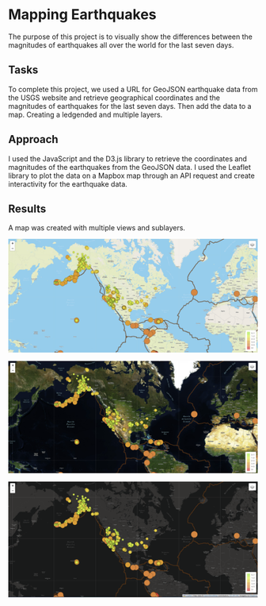 # Mapping Earthquakes
The purpose of this project is to visually show the differences between the magnitudes of earthquakes all over the world for the last seven days.

## Tasks
To complete this project, we used a URL for GeoJSON earthquake data from the USGS website and retrieve geographical coordinates and the magnitudes of earthquakes for the last seven days. Then add the data to a map. Creating a ledgended and multiple layers. 

## Approach
I used the JavaScript and the D3.js library to retrieve the coordinates and magnitudes of the earthquakes from the GeoJSON data. I used the Leaflet library to plot the data on a Mapbox map through an API request and create interactivity for the earthquake data.

## Results 
A map was created with multiple views and sublayers. 

![Map View](Images/streetMap.png)

![Second Layer](Images/darkMap.png)

![Third Layer](Images/thirdMapLayer.png)